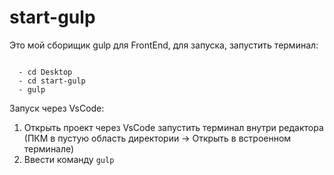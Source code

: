 # start-gulp

Это мой сборищик gulp для FrontEnd, для запуска, запустить терминал:

<code>
  - cd Desktop
  - cd start-gulp
  - gulp
</code>

Запуск через VsCode:
1. Открыть проект через VsCode запустить терминал внутри редактора (ПКМ в пустую область директории -> Открыть в встроенном терминале) 
2. Ввести команду <code>gulp</code>
